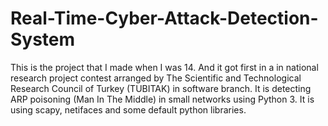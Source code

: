 # Real-Time-Cyber-Attack-Detection-System
This is the project that I made when I was 14. And it got first in a  in national research project contest arranged by The Scientific and Technological Research Council of Turkey (TUBITAK) in software branch. It is detecting ARP poisoning (Man In The Middle) in small networks using Python 3. It is using scapy, netifaces and some default python libraries.
